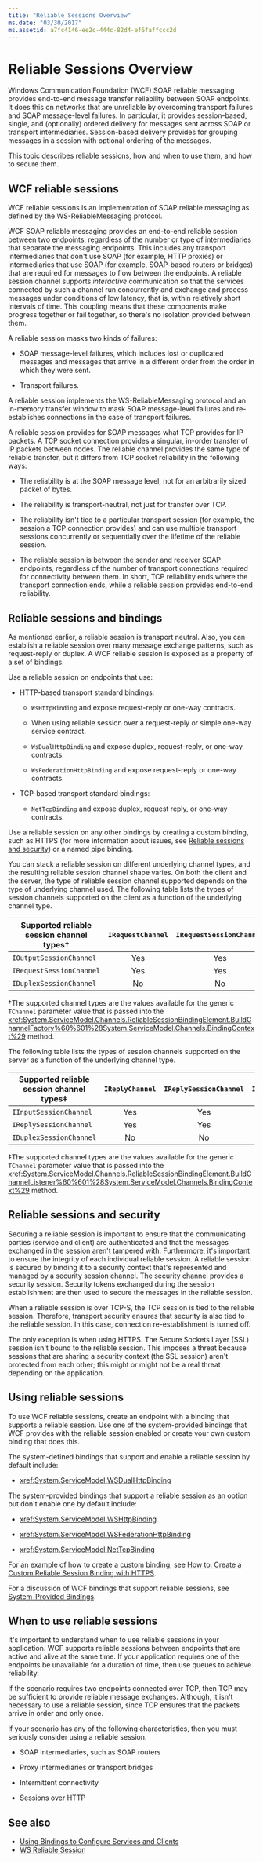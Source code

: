 ```yaml
---
title: "Reliable Sessions Overview"
ms.date: "03/30/2017"
ms.assetid: a7fc4146-ee2c-444c-82d4-ef6faffccc2d
---
```


# Reliable Sessions Overview

Windows Communication Foundation (WCF) SOAP reliable messaging provides end-to-end message transfer reliability between SOAP endpoints. It does this on networks that are unreliable by overcoming transport failures and SOAP message-level failures. In particular, it provides session-based, single, and (optionally) ordered delivery for messages sent across SOAP or transport intermediaries. Session-based delivery provides for grouping messages in a session with optional ordering of the messages.

This topic describes reliable sessions, how and when to use them, and how to secure them.

## WCF reliable sessions

WCF reliable sessions is an implementation of SOAP reliable messaging as defined by the WS-ReliableMessaging protocol.

WCF SOAP reliable messaging provides an end-to-end reliable session between two endpoints, regardless of the number or type of intermediaries that separate the messaging endpoints. This includes any transport intermediaries that don't use SOAP (for example, HTTP proxies) or intermediaries that use SOAP (for example, SOAP-based routers or bridges) that are required for messages to flow between the endpoints. A reliable session channel supports *interactive* communication so that the services connected by such a channel run concurrently and exchange and process messages under conditions of low latency, that is, within relatively short intervals of time. This coupling means that these components make progress together or fail together, so there's no isolation provided between them.

A reliable session masks two kinds of failures:

- SOAP message-level failures, which includes lost or duplicated messages and messages that arrive in a different order from the order in which they were sent.

- Transport failures.

A reliable session implements the WS-ReliableMessaging protocol and an in-memory transfer window to mask SOAP message-level failures and re-establishes connections in the case of transport failures.

A reliable session provides for SOAP messages what TCP provides for IP packets. A TCP socket connection provides a singular, in-order transfer of IP packets between nodes. The reliable channel provides the same type of reliable transfer, but it differs from TCP socket reliability in the following ways:

- The reliability is at the SOAP message level, not for an arbitrarily sized packet of bytes.

- The reliability is transport-neutral, not just for transfer over TCP.

- The reliability isn't tied to a particular transport session (for example, the session a TCP connection provides) and can use multiple transport sessions concurrently or sequentially over the lifetime of the reliable session.

- The reliable session is between the sender and receiver SOAP endpoints, regardless of the number of transport connections required for connectivity between them. In short, TCP reliability ends where the transport connection ends, while a reliable session provides end-to-end reliability.

## Reliable sessions and bindings

As mentioned earlier, a reliable session is transport neutral. Also, you can establish a reliable session over many message exchange patterns, such as request-reply or duplex. A WCF reliable session is exposed as a property of a set of bindings.

Use a reliable session on endpoints that use:

- HTTP-based transport standard bindings:

  - `WsHttpBinding` and expose request-reply or one-way contracts.

  - When using reliable session over a request-reply or simple one-way service contract.

  - `WsDualHttpBinding` and expose duplex, request-reply, or one-way contracts.

  - `WsFederationHttpBinding` and expose request-reply or one-way contracts.

- TCP-based transport standard bindings:

  - `NetTcpBinding` and expose duplex, request reply, or one-way contracts.

Use a reliable session on any other bindings by creating a custom binding, such as HTTPS (for more information about issues, see <a href="#reliable-sessions-and-security">Reliable sessions and security</a>) or a named pipe binding.

You can stack a reliable session on different underlying channel types, and the resulting reliable session channel shape varies. On both the client and the server, the type of reliable session channel supported depends on the type of underlying channel used. The following table lists the types of session channels supported on the client as a function of the underlying channel type.

| Supported reliable session channel types&#8224; | `IRequestChannel` | `IRequestSessionChannel` | `IDuplexChannel` | `IDuplexSessionChannel` |
| ----------------------------------------------- | :---------------: | :----------------------: | :--------------: | :---------------------: |
| `IOutputSessionChannel`                         | Yes               | Yes                      | Yes              | Yes                     |
| `IRequestSessionChannel`                        | Yes               | Yes                      | No               | No                      |
| `IDuplexSessionChannel`                         | No                | No                       | Yes              | Yes                     |

&#8224;The supported channel types are the values available for the generic `TChannel` parameter value that is passed into the <xref:System.ServiceModel.Channels.ReliableSessionBindingElement.BuildChannelFactory%60%601%28System.ServiceModel.Channels.BindingContext%29> method.

The following table lists the types of session channels supported on the server as a function of the underlying channel type.

| Supported reliable session channel types&#8225; | `IReplyChannel` | `IReplySessionChannel` | `IDuplexChannel` | `IDuplexSessionChannel` |
| ----------------------------------------------- | :-------------: | :--------------------: | :--------------: | :---------------------: |
| `IInputSessionChannel`                          | Yes             | Yes                    | Yes              | Yes                     |
| `IReplySessionChannel`                          | Yes             | Yes                    | No               | No                      |
| `IDuplexSessionChannel`                         | No              | No                     | Yes              | Yes                     |

&#8225;The supported channel types are the values available for the generic `TChannel` parameter value that is passed into the <xref:System.ServiceModel.Channels.ReliableSessionBindingElement.BuildChannelListener%60%601%28System.ServiceModel.Channels.BindingContext%29> method.

## Reliable sessions and security

Securing a reliable session is important to ensure that the communicating parties (service and client) are authenticated and that the messages exchanged in the session aren't tampered with. Furthermore, it's important to ensure the integrity of each individual reliable session. A reliable session is secured by binding it to a security context that's represented and managed by a security session channel. The security channel provides a security session. Security tokens exchanged during the session establishment are then used to secure the messages in the reliable session.

When a reliable session is over TCP-S, the TCP session is tied to the reliable session. Therefore, transport security ensures that security is also tied to the reliable session. In this case, connection re-establishment is turned off.

The only exception is when using HTTPS. The Secure Sockets Layer (SSL) session isn't bound to the reliable session. This imposes a threat because sessions that are sharing a security context (the SSL session) aren't protected from each other; this might or might not be a real threat depending on the application.

## Using reliable sessions

To use WCF reliable sessions, create an endpoint with a binding that supports a reliable session. Use one of the system-provided bindings that WCF provides with the reliable session enabled or create your own custom binding that does this.

The system-defined bindings that support and enable a reliable session by default include:

- <xref:System.ServiceModel.WSDualHttpBinding>

The system-provided bindings that support a reliable session as an option but don't enable one by default include:

- <xref:System.ServiceModel.WSHttpBinding>

- <xref:System.ServiceModel.WSFederationHttpBinding>

- <xref:System.ServiceModel.NetTcpBinding>

For an example of how to create a custom binding, see [How to: Create a Custom Reliable Session Binding with HTTPS](../../../../docs/framework/wcf/feature-details/how-to-create-a-custom-reliable-session-binding-with-https.md).

For a discussion of WCF bindings that support reliable sessions, see [System-Provided Bindings](../../../../docs/framework/wcf/system-provided-bindings.md).

## When to use reliable sessions

It's important to understand when to use reliable sessions in your application. WCF supports reliable sessions between endpoints that are active and alive at the same time. If your application requires one of the endpoints be unavailable for a duration of time, then use queues to achieve reliability.

If the scenario requires two endpoints connected over TCP, then TCP may be sufficient to provide reliable message exchanges. Although, it isn't necessary to use a reliable session, since TCP ensures that the packets arrive in order and only once.

If your scenario has any of the following characteristics, then you must seriously consider using a reliable session.

- SOAP intermediaries, such as SOAP routers

- Proxy intermediaries or transport bridges

- Intermittent connectivity

- Sessions over HTTP

## See also

- [Using Bindings to Configure Services and Clients](../../../../docs/framework/wcf/using-bindings-to-configure-services-and-clients.md)
- [WS Reliable Session](../../../../docs/framework/wcf/samples/ws-reliable-session.md)
